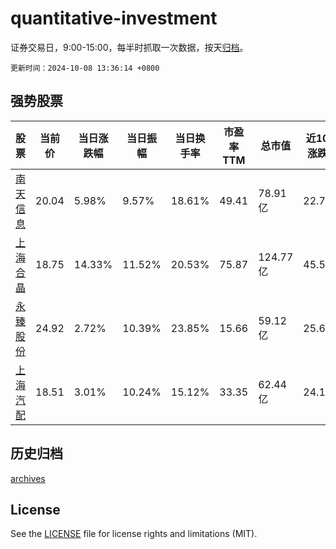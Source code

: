 # quantitative-investment

证券交易日，9:00-15:00，每半时抓取一次数据，按天[归档](archives)。

`更新时间：2024-10-08 13:36:14 +0800`

## 强势股票

|股票|当前价|当日涨跌幅|当日振幅|当日换手率|市盈率TTM|总市值|近10日涨跌幅|
|----|----|----|----|----|----|----|----|
|[南天信息](https://xueqiu.com/S/SZ000948)|20.04|5.98%|9.57%|18.61%|49.41|78.91亿|22.79%|
|[上海合晶](https://xueqiu.com/S/SH688584)|18.75|14.33%|11.52%|20.53%|75.87|124.77亿|45.57%|
|[永臻股份](https://xueqiu.com/S/SH603381)|24.92|2.72%|10.39%|23.85%|15.66|59.12亿|25.67%|
|[上海汽配](https://xueqiu.com/S/SH603107)|18.51|3.01%|10.24%|15.12%|33.35|62.44亿|24.14%|

## 历史归档

[archives](archives)

## License

See the [LICENSE](LICENSE) file for license rights and limitations (MIT).